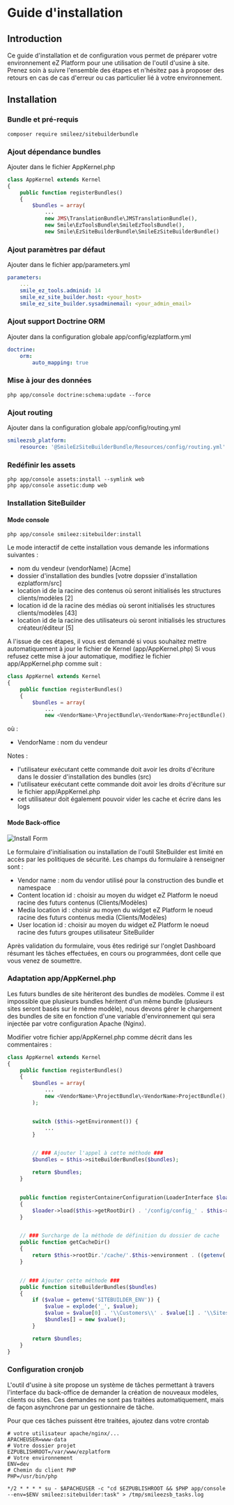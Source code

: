 # Guide d'installation

## Introduction

Ce guide d'installation et de configuration vous permet de préparer votre environnement eZ Platform pour une utilisation de l'outil d'usine à site.
 Prenez soin à suivre l'ensemble des étapes et n'hésitez pas à proposer des retours en cas de cas d'erreur ou cas particulier lié à votre environnement.

## Installation

### Bundle et pré-requis

```console
composer require smileez/sitebuilderbundle
```

### Ajout dépendance bundles

Ajouter dans le fichier AppKernel.php

```php
class AppKernel extends Kernel
{
    public function registerBundles()
    {
        $bundles = array(
            ...
            new JMS\TranslationBundle\JMSTranslationBundle(),
            new Smile\EzToolsBundle\SmileEzToolsBundle(),
            new Smile\EzSiteBuilderBundle\SmileEzSiteBuilderBundle()
```

### Ajout paramètres par défaut

Ajouter dans le fichier app/parameters.yml

```yml
parameters:
    ...
    smile_ez_tools.adminid: 14
    smile_ez_site_builder.host: <your_host>
    smile_ez_site_builder.sysadminemail: <your_admin_email>
```

### Ajout support Doctrine ORM

Ajouter dans la configuration globale app/config/ezplatform.yml

```yaml
doctrine:
    orm:
        auto_mapping: true
```

### Mise à jour des données

```console
php app/console doctrine:schema:update --force
```

### Ajout routing

Ajouter dans la configuration globale app/config/routing.yml

```yaml
smileezsb_platform:
    resource: '@SmileEzSiteBuilderBundle/Resources/config/routing.yml'
```

### Redéfinir les assets

```console
php app/console assets:install --symlink web
php app/console assetic:dump web
```

### Installation SiteBuilder

#### Mode console

```console
php app/console smileez:sitebuilder:install
```

Le mode interactif de cette installation vous demande les informations suivantes :

* nom du vendeur (vendorName) [Acme]
* dossier d'installation des bundles [votre dopssier d'installation ezplatform/src]
* location id de la racine des contenus où seront initialisés les structures clients/modèles [2]
* location id de la racine des médias où seront initialisés les structures clients/modèles [43]
* location id de la racine des utilisateurs où seront initialisés les structures créateur/éditeur [5]

A l'issue de ces étapes, il vous est demandé si vous souhaitez mettre automatiquement à jour le fichier de Kernel (app/AppKernel.php)
Si vous refusez cette mise à jour automatique, modifiez le fichier app/AppKernel.php comme suit :

```php
class AppKernel extends Kernel
{
    public function registerBundles()
    {
        $bundles = array(
            ...
            new <VendorName>\ProjectBundle\<VendorName>ProjectBundle(),
```

où :

* VendorName : nom du vendeur

Notes :

* l'utilisateur exécutant cette commande doit avoir les droits d'écriture dans le dossier d'installation des bundles (src)
* l'utilisateur exécutant cette commande doit avoir les droits d'écriture sur le fichier app/AppKernel.php
* cet utilisateur doit également pouvoir vider les cache et écrire dans les logs

#### Mode Back-office

![Install Form](/Resources/doc/images/install.png)

Le formulaire d'initialisation ou installation de l'outil SiteBuilder est limité en accès par les politiques de sécurité.
Les champs du formulaire à renseigner sont :

* Vendor name : nom du vendor utilisé pour la construction des bundle et namespace
* Content location id : choisir au moyen du widget eZ Platform le noeud racine des futurs contenus (Clients/Modèles)
* Media location id : choisir au moyen du widget eZ Platform le noeud racine des futurs contenus media (Clients/Modèles)
* User location id : choisir au moyen du widget eZ Platform le noeud racine des futurs groupes utilisateur SiteBuilder

Après validation du formulaire, vous êtes redirigé sur l'onglet Dashboard résumant les tâches effectuées, en cours ou programmées, dont celle que vous venez de soumettre.

### Adaptation app/AppKernel.php

Les futurs bundles de site hériteront des bundles de modèles.
Comme il est impossible que plusieurs bundles héritent d'un même bundle (plusieurs sites seront basés sur le même modèle), nous devons gérer le chargement des bundles de site en fonction d'une variable d'environnement qui sera injectée par votre configuration Apache (Nginx).

Modifier votre fichier app/AppKernel.php comme décrit dans les commentaires :

```php
class AppKernel extends Kernel
{
    public function registerBundles()
    {
        $bundles = array(
            ...
            new <VendorName>\ProjectBundle\<VendorName>ProjectBundle(),
        );


        switch ($this->getEnvironment()) {
            ...
        }


        // ### Ajouter l'appel à cette méthode ###
        $bundles = $this->siteBuilderBundles($bundles);

        return $bundles;
    }


    public function registerContainerConfiguration(LoaderInterface $loader)
    {
        $loader->load($this->getRootDir() . '/config/config_' . $this->getEnvironment() . '.yml');
    }


    // ### Surcharge de la méthode de définition du dossier de cache
    public function getCacheDir()
    {
        return $this->rootDir.'/cache/'.$this->environment . ((getenv('SITEBUILDER_ENV')) ? '/' . getenv('SITEBUILDER_ENV') : '');
    }


    // ### Ajouter cette méthode ###
    public function siteBuilderBundles($bundles)
    {
        if ($value = getenv('SITEBUILDER_ENV')) {
            $value = explode('_', $value);
            $value = $value[0] . '\\Customers\\' . $value[1] . '\\Sites\\' . $value[2] . 'Bundle\\' . $value[0] . 'Customers' . $value[1] . 'Sites' . $value[2] . 'Bundle';
            $bundles[] = new $value();
        }

        return $bundles;
    }
}
```

### Configuration cronjob

L'outil d'usine à site propose un système de tâches permettant à travers l'interface du back-office de demander la création de nouveaux modèles, clients ou sites.
Ces demandes ne sont pas traitées automatiquement, mais de façon asynchrone par un gestionnaire de tâche.

Pour que ces tâches puissent être traitées, ajoutez dans votre crontab

```shell
# votre utilisateur apache/nginx/...
APACHEUSER=www-data
# Votre dossier projet
EZPUBLISHROOT=/var/www/ezplatform
# Votre environnement
ENV=dev
# Chemin du client PHP
PHP=/usr/bin/php

*/2 * * * * su - $APACHEUSER -c "cd $EZPUBLISHROOT && $PHP app/console --env=$ENV smileez:sitebuilder:task" > /tmp/smileezsb_tasks.log
```
